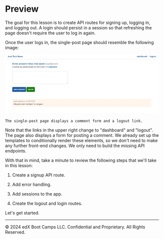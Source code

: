 # Preview

The goal for this lesson is to create API routes for signing up, logging in, and logging out. A login should persist in a session so that refreshing the page doesn't require the user to log in again.

Once the user logs in, the single-post page should resemble the following image:

![](../Image/300-page-preview.png)

`The single-post page displays a comment form and a logout link.`

Note that the links in the upper right change to "dashboard" and "logout". The page also displays a form for posting a comment. We already set up the templates to conditionally render these elements, so we don't need to make any further front-end changes. We only need to build the missing API endpoints.

With that in mind, take a minute to review the following steps that we'll take in this lesson:

1. Create a signup API route.

2. Add error handling.

3. Add sessions to the app.

4. Create the logout and login routes.

Let's get started.

---
© 2024 edX Boot Camps LLC. Confidential and Proprietary. All Rights Reserved.
